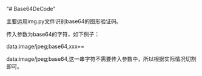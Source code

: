 "# Base64DeCode" 

主要运用img.py文件识别base64的图形验证码。

传入参数为base64的字符，如下例子：

data:image/jpeg;base64,xxx==

data:image/jpeg;base64,这一串字符不需要传入参数中，所以根据实际情况切割即可。